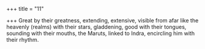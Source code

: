 +++
title = "11"

+++
Great by their greatness, extending, extensive, visible from afar like the  heavenly (realms) with their stars,
gladdening, good with their tongues, sounding with their mouths, the  Maruts, linked to Indra, encircling him with their rhythm.